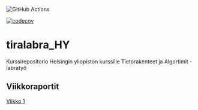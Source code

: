 ![GitHub Actions](https://github.com/leopekkas/tiralabra_HY/workflows/Java%20CI%20with%20Gradle/badge.svg)

[![codecov](https://codecov.io/gh/leopekkas/tiralabra_HY/branch/main/graph/badge.svg?token=VY2L14GLP3)](https://codecov.io/gh/leopekkas/tiralabra_HY)

# tiralabra_HY

Kurssirepositorio Helsingin yliopiston kurssille Tietorakenteet ja Algortimit - labratyö

## Viikkoraportit

[Viikko 1](https://github.com/leopekkas/tiralabra_HY/blob/main/dokumentaatio/viikkoraportit/viikko1.md)
